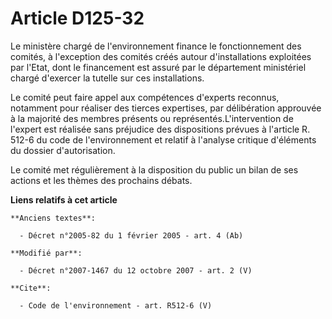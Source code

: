 # Article D125-32

Le ministère chargé de l'environnement finance le fonctionnement des comités, à l'exception des comités créés autour
d'installations exploitées par l'Etat, dont le financement est assuré par le département ministériel chargé d'exercer la
tutelle sur ces installations. 

Le comité peut faire appel aux compétences d'experts reconnus, notamment pour réaliser des tierces expertises, par
délibération approuvée à la majorité des membres présents ou représentés.L'intervention de l'expert est réalisée sans
préjudice des dispositions prévues à l'article R. 512-6 du code de l'environnement et relatif à l'analyse critique d'éléments
du dossier d'autorisation. 

Le comité met régulièrement à la disposition du public un bilan de ses actions et les thèmes des prochains débats.

**Liens relatifs à cet article**

	**Anciens textes**:

	  - Décret n°2005-82 du 1 février 2005 - art. 4 (Ab)

	**Modifié par**:

	  - Décret n°2007-1467 du 12 octobre 2007 - art. 2 (V)

	**Cite**:

	  - Code de l'environnement - art. R512-6 (V)

